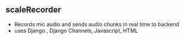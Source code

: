 ## scaleRecorder
- Records mic audio and sends audio chunks in real time to backend
- uses Django , Django Channels, Javascript, HTML
